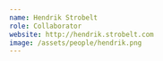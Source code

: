 ```yaml
---
name: Hendrik Strobelt
role: Collaborator
website: http://hendrik.strobelt.com
image: /assets/people/hendrik.png
---
```

